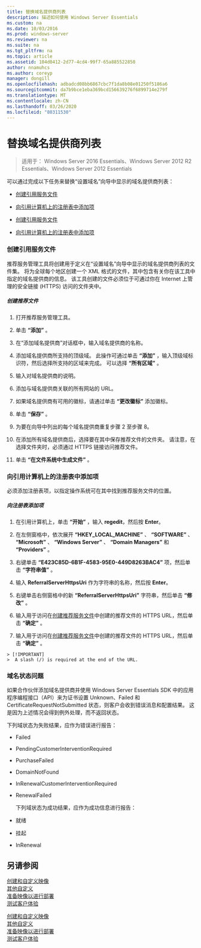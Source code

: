 ```yaml
---
title: 替换域名提供商列表
description: 描述如何使用 Windows Server Essentials
ms.custom: na
ms.date: 10/03/2016
ms.prod: windows-server
ms.reviewer: na
ms.suite: na
ms.tgt_pltfrm: na
ms.topic: article
ms.assetid: 104d0412-2d77-4cd4-99f7-65a885522850
author: nnamuhcs
ms.author: coreyp
manager: dongill
ms.openlocfilehash: adbadcd08bb6867cbc7f1da8b08e01250f5186a6
ms.sourcegitcommit: da7b9bce1eba369bcd156639276f6899714e279f
ms.translationtype: MT
ms.contentlocale: zh-CN
ms.lasthandoff: 03/26/2020
ms.locfileid: "80311530"
---
```

# <a name="replace-the-list-of-domain-name-providers"></a>替换域名提供商列表

>适用于： Windows Server 2016 Essentials、Windows Server 2012 R2 Essentials、Windows Server 2012 Essentials

可以通过完成以下任务来替换“设置域名”向导中显示的域名提供商列表：  


-   [创建引用服务文件](Replace-the-List-of-Domain-Name-Providers.md#BKMK_ReferralFiles)  

-   [向引用计算机上的注册表中添加项](Replace-the-List-of-Domain-Name-Providers.md#BKMK_AddRegistry)  

-   [创建引用服务文件](../install/Replace-the-List-of-Domain-Name-Providers.md#BKMK_ReferralFiles)  

-   [向引用计算机上的注册表中添加项](../install/Replace-the-List-of-Domain-Name-Providers.md#BKMK_AddRegistry)  


###  <a name="create-the-referral-service-files"></a><a name="BKMK_ReferralFiles"></a>创建引用服务文件  
 推荐服务管理工具将创建用于定义在“设置域名”向导中显示的域名提供商列表的文件集。 将为全球每个地区创建一个 XML 格式的文件，其中包含有关你在该工具中指定的域名提供商的信息。 该工具创建的文件必须位于可通过你在 Internet 上管理的安全链接 (HTTPS) 访问的文件夹中。  

##### <a name="to-create-the-referral-files"></a>创建推荐文件  

1.  打开推荐服务管理工具。  

2.  单击 **“添加”** 。  

3.  在“添加域名提供商”对话框中，输入域名提供商的名称。  

4.  添加域名提供商所支持的顶级域。 此操作可通过单击 **“添加”** ，输入顶级域标识符，然后选择所支持的区域来完成。 可以选择 **“所有区域”** 。  

5.  输入对域名提供商的说明。  

6.  添加与域名提供商关联的所有网站的 URL。  

7.  如果域名提供商有可用的徽标，请通过单击 **“更改徽标”** 添加徽标。  

8.  单击 **“保存”** 。  

9. 为要在向导中列出的每个域名提供商重复步骤 2 至步骤 8。  

10. 在添加所有域名提供商后，选择要在其中保存推荐文件的文件夹。 请注意，在选择文件夹时，必须通过 HTTPS 链接访问推荐文件。  

11. 单击 **“在文件系统中生成文件”** 。  

###  <a name="add-an-entry-to-the-registry-on-the-reference-computer"></a><a name="BKMK_AddRegistry"></a>向引用计算机上的注册表中添加项  
 必须添加注册表项，以指定操作系统可在其中找到推荐服务文件的位置。  

##### <a name="to-add-a-key-to-the-registry"></a>向注册表添加项  

1.  在引用计算机上，单击 **“开始”** ，输入 **regedit**，然后按 **Enter**。  

2.  在左侧窗格中，依次展开 **“HKEY_LOCAL_MACHINE”** 、 **“SOFTWARE”** 、 **“Microsoft”** 、 **“Windows Server”** 、 **“Domain Managers”** 和 **“Providers”** 。  

3.  右键单击 **“E423C85D-6B1F-4583-95E0-449D8263BAC4”** 项，然后单击 **“字符串值”** 。  

4.  输入 **ReferralServerHttpsUri** 作为字符串的名称，然后按 **Enter**。  

5.  右键单击右侧窗格中的新 **“ReferralServerHttpsUri”** 字符串，然后单击 **“修改”** 。  


6.  输入用于访问在[创建推荐服务文件](Replace-the-List-of-Domain-Name-Providers.md#BKMK_ReferralFiles)中创建的推荐文件的 HTTPS URL，然后单击 **“确定”** 。  

6.  输入用于访问在[创建推荐服务文件](../install/Replace-the-List-of-Domain-Name-Providers.md#BKMK_ReferralFiles)中创建的推荐文件的 HTTPS URL，然后单击 **“确定”** 。  


~~~
> [!IMPORTANT]
>  A slash (/) is required at the end of the URL.  
~~~

###  <a name="domain-name-status-issues"></a><a name="BKMK_ReplaceDomainNameProviders"></a>域名状态问题  
 如果合作伙伴添加域名提供商并使用 Windows Server Essentials SDK 中的应用程序编程接口（API）来为证书设置 Unknown、Failed 和 CertificateRequestNotSubmitted 状态，则客户会收到错误消息和配置结果。 这是因为上述情况会得到例外处理，而不返回状态。  

 下列域状态为失败结果，应作为错误进行报告：  

- Failed  

- PendingCustomerInterventionRequired  

- PurchaseFailed  

- DomainNotFound  

- InRenewalCustomerInterventionRequired  

- RenewalFailed  

  下列域状态为成功结果，应作为成功信息进行报告：  

- 就绪  

- 挂起  

- InRenewal  

## <a name="see-also"></a>另请参阅  

 [创建和自定义映像](Creating-and-Customizing-the-Image.md)   
 [其他自定义](Additional-Customizations.md)   
 [准备映像以进行部署](Preparing-the-Image-for-Deployment.md)   
 [测试客户体验](Testing-the-Customer-Experience.md)

 [创建和自定义映像](../install/Creating-and-Customizing-the-Image.md)   
 [其他自定义](../install/Additional-Customizations.md)   
 [准备映像以进行部署](../install/Preparing-the-Image-for-Deployment.md)   
 [测试客户体验](../install/Testing-the-Customer-Experience.md)

